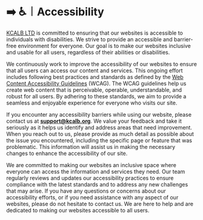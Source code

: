 # ➡️ ♿️︱Accessibility

[KCALB LTD](https://find-and-update.company-information.service.gov.uk/company/14132246) is committed to ensuring that our websites is accessible to individuals with disabilities. We strive to provide an accessible and barrier-free environment for everyone. Our goal is to make our websites inclusive and usable for all users, regardless of their abilities or disabilities.

We continuously work to improve the accessibility of our websites to ensure that all users can access our content and services. This ongoing effort includes following best practices and standards as defined by the [Web Content Accessibility Guidelines](https://www.w3.org/WAI/standards-guidelines/wcag/) (WCAG). The WCAG guidelines help us create web content that is perceivable, operable, understandable, and robust for all users. By adhering to these standards, we aim to provide a seamless and enjoyable experience for everyone who visits our site.

If you encounter any accessibility barriers while using our website, please contact us at **support@kcalb.org**. We value your feedback and take it seriously as it helps us identify and address areas that need improvement. When you reach out to us, please provide as much detail as possible about the issue you encountered, including the specific page or feature that was problematic. This information will assist us in making the necessary changes to enhance the accessibility of our site.

We are committed to making our websites an inclusive space where everyone can access the information and services they need. Our team regularly reviews and updates our accessibility practices to ensure compliance with the latest standards and to address any new challenges that may arise. If you have any questions or concerns about our accessibility efforts, or if you need assistance with any aspect of our websites, please do not hesitate to contact us. We are here to help and are dedicated to making our websites accessible to all users.

